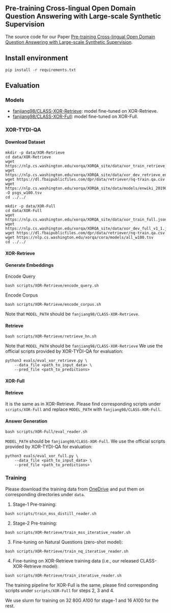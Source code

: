 ## Pre-training Cross-lingual Open Domain Question Answering with Large-scale Synthetic Supervision
The source code for our Paper [Pre-training Cross-lingual Open Domain Question Answering with Large-scale Synthetic Supervision](https://arxiv.org/abs/2402.16508).

## Install environment
```shell
pip install -r requirements.txt
```

## Evaluation
### Models
- [fanjiang98/CLASS-XOR-Retrieve](https://huggingface.co/fanjiang98/CLASS-XOR-Retrieve): model fine-tuned on XOR-Retrieve.
- [fanjiang98/CLASS-XOR-Full](https://huggingface.co/fanjiang98/CLASS-XOR-Full): model fine-tuned on XOR-Full.
### XOR-TYDI-QA
#### Download Dataset
```shell
mkdir -p data/XOR-Retrieve
cd data/XOR-Retrieve
wget https://nlp.cs.washington.edu/xorqa/XORQA_site/data/xor_train_retrieve_eng_span.jsonl
wget https://nlp.cs.washington.edu/xorqa/XORQA_site/data/xor_dev_retrieve_eng_span_v1_1.jsonl
wget https://dl.fbaipublicfiles.com/dpr/data/retriever/nq-train.qa.csv
wget https://nlp.cs.washington.edu/xorqa/XORQA_site/data/models/enwiki_20190201_w100.tsv -O psgs_w100.tsv
cd ../../

mkdir -p data/XOR-Full
cd data/XOR-Full
wget https://nlp.cs.washington.edu/xorqa/XORQA_site/data/xor_train_full.jsonl
wget https://nlp.cs.washington.edu/xorqa/XORQA_site/data/xor_dev_full_v1_1.jsonl
wget https://dl.fbaipublicfiles.com/dpr/data/retriever/nq-train.qa.csv
wget https://nlp.cs.washington.edu/xorqa/cora/models/all_w100.tsv
cd ../../
```

#### XOR-Retrieve
#### Generate Embeddings
Encode Query
```shell
bash scripts/XOR-Retrieve/encode_query.sh
```
Encode Corpus
```shell
bash scripts/XOR-Retrieve/encode_corpus.sh
```
Note that ```MODEL_PATH``` should be ```fanjiang98/CLASS-XOR-Retrieve```.
#### Retrieve
```shell
bash scripts/XOR-Retrieve/retrieve_hn.sh
```
Note that ```MODEL_PATH``` should be ```fanjiang98/CLASS-XOR-Retrieve```
We use the official scripts provided by XOR-TYDI-QA for evaluation:
```shell
python3 evals/eval_xor_retrieve.py \
    --data_file <path_to_input_data> \
    --pred_file <path_to_predictions>
```

#### XOR-Full
#### Retrieve
It is the same as in XOR-Retrieve. Please find corresponding scripts under ```scripts/XOR-Full``` and replace ```MODEL_PATH``` with ```fanjiang98/CLASS-XOR-Full```.

#### Answer Generation
```shell
bash scripts/XOR-Full/eval_reader.sh
```
```MODEL_PATH``` should be ```fanjiang98/CLASS-XOR-Full```. We use the official scripts provided by XOR-TYDI-QA for evaluation:
```shell
python3 evals/eval_xor_full.py \
    --data_file <path_to_input_data> \
    --pred_file <path_to_predictions>
```

### Training
Please download the training data from [OneDrive](https://unimelbcloud-my.sharepoint.com/:f:/g/personal/jifj_student_unimelb_edu_au/EkkBMU65NG1LvGkBHKpMEvMB3QAlGT599dgL9wDNPCgUWw?e=eMQwHK) and put them on corresponding directories under `data`.

1. Stage-1 Pre-training:
```shell
bash scripts/train_mss_distill_reader.sh
```
2. Stage-2 Pre-training:
```shell
bash scripts/XOR-Retrieve/train_mss_iterative_reader.sh
```
3. Fine-tuning on Natural Questions (zero-shot model):
```shell
bash scripts/XOR-Retrieve/train_nq_iterative_reader.sh
```
4. Fine-tuning on XOR-Retrieve training data (i.e., our released CLASS-XOR-Retrieve model):
```shell
bash scripts/XOR-Retrieve/train_iterative_reader.sh
```
The training pipeline for XOR-Full is the same, please find corresponding scripts under ```scripts/XOR-Full``` for steps 2, 3 and 4.

We use slurm for training on 32 80G A100 for stage-1 and 16 A100 for the rest.
